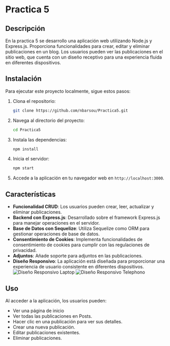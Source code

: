 # Practica 5

## Descripción

En la practica 5 se desarrollo una aplicación web utilizando Node.js y Express.js. Proporciona funcionalidades para crear, editar y eliminar publicaciones en un blog. Los usuarios pueden ver las publicaciones en el sitio web, que cuenta con un diseño receptivo para una experiencia fluida en diferentes dispositivos.

## Instalación

Para ejecutar este proyecto localmente, sigue estos pasos:

1. Clona el repositorio:

   ```bash
   git clone https://github.com/nbarsou/Practica5.git
   ```

2. Navega al directorio del proyecto:

   ```bash
   cd Practica5
   ```

3. Instala las dependencias:

   ```bash
   npm install
   ```

4. Inicia el servidor:

   ```bash
   npm start
   ```

5. Accede a la aplicación en tu navegador web en `http://localhost:3000`.

## Características

- **Funcionalidad CRUD**: Los usuarios pueden crear, leer, actualizar y eliminar publicaciones.
- **Backend con Express.js**: Desarrollado sobre el framework Express.js para manejar operaciones en el servidor.
- **Base de Datos con Sequelize**: Utiliza Sequelize como ORM para gestionar operaciones de base de datos.
- **Consentimiento de Cookies**: Implementa funcionalidades de consentimiento de cookies para cumplir con las regulaciones de privacidad.
- **Adjuntos**: Añade soporte para adjuntos en las publicaciones.
- **Diseño Responsivo**: La aplicación está diseñada para proporcionar una experiencia de usuario consistente en diferentes dispositivos.
  ![Diseño Responsivo Laptop](https://github.com/nbarsou/Practica5/assets/71356372/ac270258-8ffc-48e4-9f27-ed7202168d1d)
  ![Diseño Responsivo Telephono](https://github.com/nbarsou/Practica5/assets/71356372/b13c06ac-46df-4e47-8573-80502ca7ca80)

## Uso

Al acceder a la aplicación, los usuarios pueden:

- Ver una página de inicio
- Ver todas las publicaciones en Posts.
- Hacer clic en una publicación para ver sus detalles.
- Crear una nueva publicación.
- Editar publicaciones existentes.
- Eliminar publicaciones.
